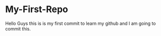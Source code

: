 # My-First-Repo
Hello Guys this is is my first commit to learn my github and I am going to commit this.